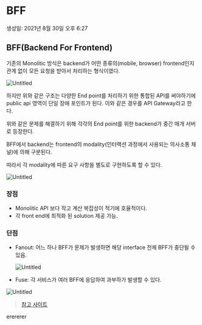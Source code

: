 # BFF

생성일: 2021년 8월 30일 오후 6:27

## BFF(Backend For Frontend)

기존의 Monolitic 방식은 backend가 어떤 종류의(mobile, browser) frontend인지 관계 없이 모든 요청을 받아서 처리하는 형식이였다.

![Untitled](BFF%200339cc02a1224f01b4fc4c896b44b5c7/Untitled.png)

하지만 위와 같은 구조는 다양한 End point를 처리하기 위한 통합된 API를 써야하기에 public api 영역이 단일 장애 포인트가 된다. 이와 같은 경우를 API Gateway라고 한다.

위와 같은 문제를 해결하기 위해 각각의 End point를 위한 backend가 중간 매개 서버로 등장한다.

BFF에서 backend는 frontend의 modality(인터랙션 과정에서 사용되는 의사소통 채널)에 의해 구분된다.

따라서 각 modality에 따른 요구 사항을 별도로 구현하도록 할 수 있다.

![Untitled](BFF%200339cc02a1224f01b4fc4c896b44b5c7/Untitled%201.png)

### 장점

- Monolitic API 보다 작고 계산 복잡성이 적기에 호율적이다.
- 각 front end에 최적화 된 solution 제공 가능.

### 단점

- Fanout: 어느 하나 BFF가 문제가 발생하면 해당 interface 전체 BFF가 중단될 수 있음.

    ![Untitled](BFF%200339cc02a1224f01b4fc4c896b44b5c7/Untitled%202.png)

- Fuse: 각 서비스가 여러 BFF에 응답하여 과부하가 발생할 수 있다.

![Untitled](BFF%200339cc02a1224f01b4fc4c896b44b5c7/Untitled%203.png)

> [참고 사이트](https://akfpartners.com/growth-blog/backend-for-frontend)

erererer